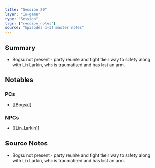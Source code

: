 ```yaml
---
title: "Session 20"
layer: "In-game"
type: "Session"
tags: ["session_notes"]
source: "Episodes 1–32 master notes"
---
```

## Summary

- Bogsu not present - party reunite and fight their way to safety along with Lin Larkin, who is traumatised and has lost an arm.
## Notables

### PCs
- [[Bogsū]]

### NPCs
- [[Lin_Larkin]]
## Source Notes

- Bogsu not present - party reunite and fight their way to safety along with Lin Larkin, who is traumatised and has lost an arm.

